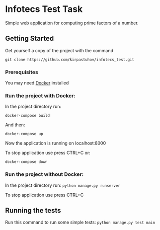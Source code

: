 
# Infotecs Test Task

Simple web application for computing prime factors of a number.

## Getting Started

Get yourself a copy of the project with the command
```
git clone https://github.com/kirpastuhov/infotecs_test.git
```

### Prerequisites

You may need [Docker](https://www.docker.com/products/docker-desktop) installed

###  Run the project with Docker:
In the project directory run:
```
docker-compose build
```
And then:
```
docker-compose up
```
Now the application is running on localhost:8000

To stop application use press CTRL+C  or:
```
docker-compose down
```
###  Run the project without Docker:
In the project directory run:
``` python manage.py runserver ```

To stop application use press CTRL+C
## Running the tests

Run this command to run some simple tests:
``` python manage.py test main ```
